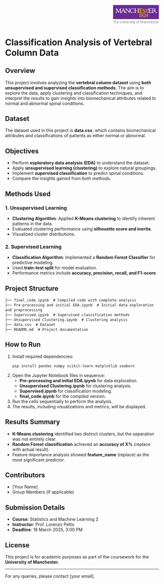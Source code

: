 <div align="right">
  <img src="./assets/logo.png" alt="Logo" width="150">
</div>

# Classification Analysis of Vertebral Column Data

## Overview
This project involves analyzing the **vertebral column dataset** using **both unsupervised and supervised classification methods**. The aim is to explore the data, apply clustering and classification techniques, and interpret the results to gain insights into biomechanical attributes related to normal and abnormal spinal conditions.

## Dataset
The dataset used in this project is **data.csv**, which contains biomechanical attributes and classifications of patients as either normal or abnormal.

## Objectives
- Perform **exploratory data analysis (EDA)** to understand the dataset.
- Apply **unsupervised learning (clustering)** to explore natural groupings.
- Implement **supervised classification** to predict spinal conditions.
- Compare the insights gained from both methods.

## Methods Used
### 1. Unsupervised Learning
- **Clustering Algorithm**: Applied **K-Means clustering** to identify inherent patterns in the data.
- Evaluated clustering performance using **silhouette score and inertia**.
- Visualized cluster distributions.

### 2. Supervised Learning
- **Classification Algorithm**: Implemented a **Random Forest Classifier** for predictive modeling.
- Used **train-test split** for model evaluation.
- Performance metrics include **accuracy, precision, recall, and F1-score**.

## Project Structure
```
├── final_code.ipynb  # Compiled code with complete analysis
├── Pre-processing and initial EDA.ipynb  # Initial data exploration and preprocessing
├── Supervised.ipynb  # Supervised classification methods
├── Unsupervised Clustering.ipynb  # Clustering analysis
├── data.csv  # Dataset
├── README.md  # Project documentation
```

## How to Run
1. Install required dependencies:
   ```bash
   pip install pandas numpy scikit-learn matplotlib seaborn
   ```
2. Open the Jupyter Notebook files in sequence:
   - **Pre-processing and initial EDA.ipynb** for data exploration.
   - **Unsupervised Clustering.ipynb** for clustering analysis.
   - **Supervised.ipynb** for classification modeling.
   - **final_code.ipynb** for the compiled version.
3. Run the cells sequentially to perform the analysis.
4. The results, including visualizations and metrics, will be displayed.

## Results Summary
- **K-Means clustering** identified two distinct clusters, but the separation was not entirely clear.
- **Random Forest classification** achieved an **accuracy of X%** (replace with actual result).
- Feature importance analysis showed **feature_name** (replace) as the most significant predictor.

## Contributors
- [Your Name]
- Group Members (if applicable)

## Submission Details
- **Course**: Statistics and Machine Learning 2
- **Instructor**: Prof. Lorenzo Pellis
- **Deadline**: 18 March 2025, 3:00 PM

## License
This project is for academic purposes as part of the coursework for the **University of Manchester**.

---
For any queries, please contact [your email].